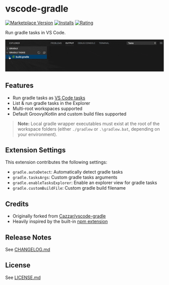 # vscode-gradle

[![Marketplace Version](https://vsmarketplacebadge.apphb.com/version-short/richardwillis.vscode-gradle.svg)](https://marketplace.visualstudio.com/items?itemName=richardwillis.vscode-gradle)
[![Installs](https://vsmarketplacebadge.apphb.com/installs-short/richardwillis.vscode-gradle.svg)](https://marketplace.visualstudio.com/items?itemName=richardwillis.vscode-gradle)
[![Rating](https://vsmarketplacebadge.apphb.com/rating-short/richardwillis.vscode-gradle.svg)](https://marketplace.visualstudio.com/items?itemName=richardwillis.vscode-gradle)

Run gradle tasks in VS Code.

![Screencat](images/screencast.gif)

## Features

- Run gradle tasks as [VS Code tasks](https://code.visualstudio.com/docs/editor/tasks)
- List & run gradle tasks in the Explorer
- Multi-root workspaces supported
- Default Groovy/Kotlin and custom build files supported

> **Note:** Local gradle wrapper executables must exist at the root of the workspace folders (either `./gradlew` or `.\gradlew.bat`, depending on your environment).

## Extension Settings

This extension contributes the following settings:

- `gradle.autoDetect`: Automatically detect gradle tasks
- `gradle.tasksArgs`: Custom gradle tasks arguments
- `gradle.enableTasksExplorer`: Enable an explorer view for gradle tasks
- `gradle.customBuildFile`: Custom gradle build filename

## Credits

- Originally forked from [Cazzar/vscode-gradle](https://github.com/Cazzar/vscode-gradle)
- Heavily inspired by the built-in [npm extension](https://github.com/microsoft/vscode/tree/master/extensions/npm)

## Release Notes

See [CHANGELOG.md](./CHANGELOG.md)

## License

See [LICENSE.md](./LICENSE.md)
